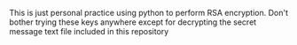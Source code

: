 This is just personal practice using python to perform RSA encryption.
Don't bother trying these keys anywhere except for decrypting the secret message text file included in this repository
